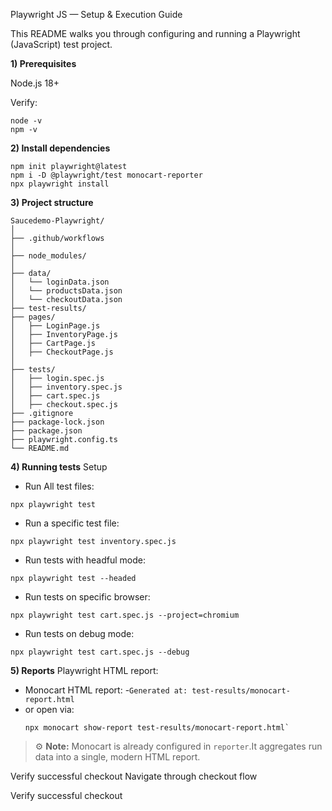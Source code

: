 Playwright JS — Setup & Execution Guide

This README walks you through configuring and running a Playwright (JavaScript) test project.


**1) Prerequisites**

Node.js 18+

Verify:
```
node -v
npm -v
```
**2) Install dependencies**
```
npm init playwright@latest
npm i -D @playwright/test monocart-reporter 
npx playwright install
```
**3) Project structure**

```
Saucedemo-Playwright/
│
├── .github/workflows
│
├── node_modules/
│
├── data/
│   └── loginData.json
│   └── productsData.json
│   └── checkoutData.json
├── test-results/
├── pages/
│   ├── LoginPage.js
│   ├── InventoryPage.js
│   ├── CartPage.js
│   ├── CheckoutPage.js
│
├── tests/
│   ├── login.spec.js 
│   ├── inventory.spec.js
│   ├── cart.spec.js
│   ├── checkout.spec.js
├── .gitignore
├── package-lock.json
├── package.json
├── playwright.config.ts
└── README.md
```
**4) Running tests**
Setup

- Run All test files:
```
npx playwright test
```

- Run a specific test file:
```
npx playwright test inventory.spec.js
```
- Run tests with headful mode:
```
npx playwright test --headed
```
- Run tests on specific browser:
```
npx playwright test cart.spec.js --project=chromium
```
- Run tests on debug mode:
```
npx playwright test cart.spec.js --debug
```

**5) Reports**
Playwright HTML report:
- Monocart HTML report:
  -`Generated at: test-results/monocart-report.html`
- or open via:
    ```
    npx monocart show-report test-results/monocart-report.html`
    ```
> ⚙️ **Note:** Monocart is already configured in `reporter`.It aggregates run data into a single, modern HTML report.


Verify successful checkout
Navigate through checkout flow

Verify successful checkout
